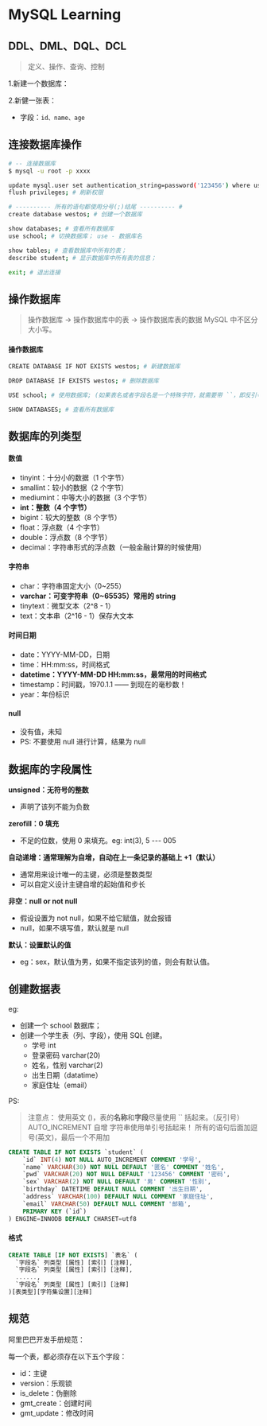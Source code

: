 # MySQL Learning

## DDL、DML、DQL、DCL

> 定义、操作、查询、控制

1.新建一个数据库：

2.新健一张表：

- 字段：`id、name、age`

## 连接数据库操作

```bash
# -- 连接数据库
$ mysql -u root -p xxxx

update mysql.user set authentication_string=password('123456') where user='root' and Host='localhost'; # 修改密码
flush privileges; # 刷新权限

# ---------- 所有的语句都使用分号(;)结尾 ---------- #
create database westos; # 创建一个数据库

show databases; # 查看所有数据库
use school; # 切换数据库； use - 数据库名

show tables; # 查看数据库中所有的表；
describe student; # 显示数据库中所有表的信息；

exit; # 退出连接
```

## 操作数据库

> 操作数据库 -> 操作数据库中的表 -> 操作数据库表的数据
> MySQL 中不区分大小写。

#### 操作数据库

```bash
CREATE DATABASE IF NOT EXISTS westos; # 新建数据库

DROP DATABASE IF EXISTS westos; # 删除数据库

USE school; # 使用数据库; (如果表名或者字段名是一个特殊字符，就需要带 ``，即反引号)

SHOW DATABASES; # 查看所有数据库
```

## 数据库的列类型

#### 数值

- tinyint：十分小的数据（1 个字节）
- smallint：较小的数据（2 个字节）
- mediumint：中等大小的数据（3 个字节）
- **int：整数（4 个字节）**
- bigint：较大的整数（8 个字节）
- float：浮点数（4 个字节）
- double：浮点数（8 个字节）
- decimal：字符串形式的浮点数（一般金融计算的时候使用）

#### 字符串

- char：字符串固定大小（0~255）
- **varchar：可变字符串（0~65535）常用的 string**
- tinytext：微型文本（2^8 - 1）
- text：文本串（2^16 - 1）保存大文本

#### 时间日期

- date：YYYY-MM-DD，日期
- time：HH:mm:ss，时间格式
- **datetime：YYYY-MM-DD HH:mm:ss，最常用的时间格式**
- timestamp：时间戳，1970.1.1 —— 到现在的毫秒数！
- year：年份标识

#### null

- 没有值，未知
- PS: 不要使用 null 进行计算，结果为 null

## 数据库的字段属性

**unsigned：无符号的整数**

- 声明了该列不能为负数

**zerofill：0 填充**

- 不足的位数，使用 0 来填充。eg: int(3), 5 --- 005

**自动递增：通常理解为自增，自动在上一条记录的基础上 +1（默认）**

- 通常用来设计唯一的主键，必须是整数类型
- 可以自定义设计主键自增的起始值和步长

**非空：null or not null**

- 假设设置为 not null，如果不给它赋值，就会报错
- null，如果不填写值，默认就是 null

**默认：设置默认的值**

- eg：sex，默认值为男，如果不指定该列的值，则会有默认值。

## 创建数据表

eg:

- 创建一个 school 数据库；
- 创建一个学生表（列、字段），使用 SQL 创建。
  - 学号 int
  - 登录密码 varchar(20)
  - 姓名，性别 varchar(2)
  - 出生日期（datatime）
  - 家庭住址（email）

PS:

> 注意点：
> 使用英文 ()，表的**名称**和**字段**尽量使用 `` 括起来。（反引号）
> AUTO_INCREMENT 自增
> 字符串使用单引号括起来！
> 所有的语句后面加逗号(英文)，最后一个不用加

```sql
CREATE TABLE IF NOT EXISTS `student` (
	`id` INT(4) NOT NULL AUTO_INCREMENT COMMENT '学号',
	`name` VARCHAR(30) NOT NULL DEFAULT '匿名' COMMENT '姓名',
	`pwd` VARCHAR(20) NOT NULL DEFAULT '123456' COMMENT '密码',
	`sex` VARCHAR(2) NOT NULL DEFAULT '男' COMMENT '性别',
	`birthday` DATETIME DEFAULT NULL COMMENT '出生日期',
	`address` VARCHAR(100) DEFAULT NULL COMMENT '家庭住址',
	`email` VARCHAR(50) DEFAULT NULL COMMENT '邮箱',
	PRIMARY KEY (`id`)
) ENGINE=INNODB DEFAULT CHARSET=utf8
```

#### 格式

```sql
CREATE TABLE [IF NOT EXISTS] `表名` (
  `字段名` 列类型 [属性] [索引] [注释],
  `字段名` 列类型 [属性] [索引] [注释],
  ......,
  `字段名` 列类型 [属性] [索引] [注释]
)[表类型][字符集设置][注释]
```

## 规范

阿里巴巴开发手册规范：

每一个表，都必须存在以下五个字段：

- id：主键
- version：乐观锁
- is_delete：伪删除
- gmt_create：创建时间
- gmt_update：修改时间
